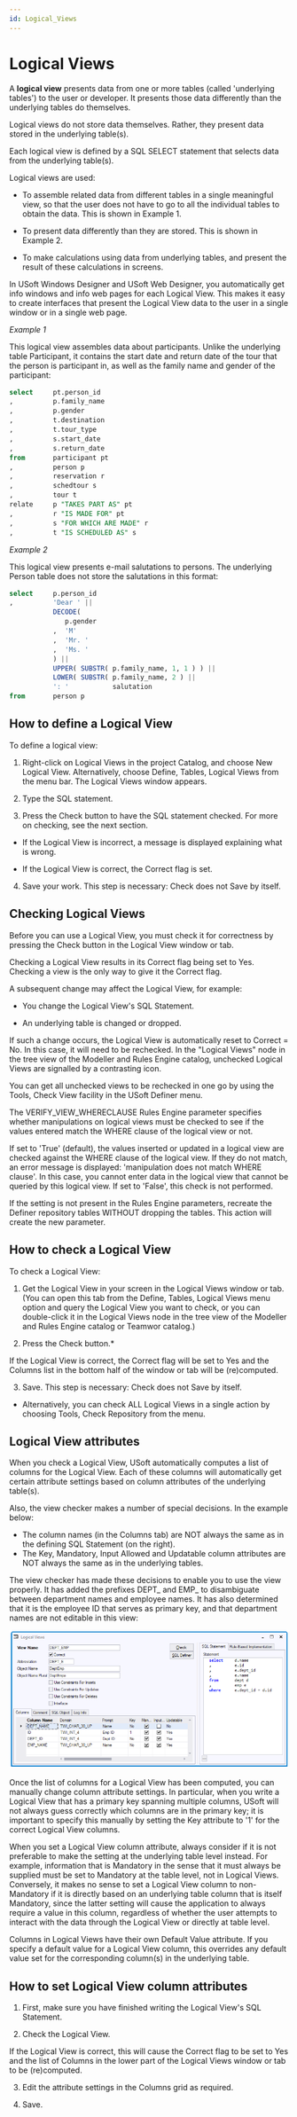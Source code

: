 ```yaml
---
id: Logical_Views
---
```


# Logical Views

A **logical view** presents data from one or more tables (called 'underlying tables') to the user or developer. It presents those data differently than the underlying tables do themselves.

Logical views do not store data themselves. Rather, they present data stored in the underlying table(s).

Each logical view is defined by a SQL SELECT statement that selects data from the underlying table(s).

Logical views are used:

- To assemble related data from different tables in a single meaningful view, so that the user does not have to go to all the individual tables to obtain the data. This is shown in Example 1.

- To present data differently than they are stored. This is shown in Example 2.

- To make calculations using data from underlying tables, and present the result of these calculations in screens.

In USoft Windows Designer and USoft Web Designer, you automatically get info windows and info web pages for each Logical View. This makes it easy to create interfaces that present the Logical View data to the user in a single window or in a single web page.

*Example 1*

This logical view assembles data about participants. Unlike the underlying table Participant, it contains the start date and return date of the tour that the person is participant in, as well as the family name and gender of the participant:

```sql
select     pt.person_id
,          p.family_name
,          p.gender
,          t.destination
,          t.tour_type
,          s.start_date
,          s.return_date
from       participant pt
,          person p
,          reservation r
,          schedtour s
,          tour t
relate     p "TAKES PART AS" pt
,          r "IS MADE FOR" pt
,          s "FOR WHICH ARE MADE" r
,          t "IS SCHEDULED AS" s
```

*Example 2*

This logical view presents e-mail salutations to persons. The underlying Person table does not store the salutations in this format:

```sql
select     p.person_id
,          'Dear ' ||
           DECODE(
              p.gender           
           ,  'M'           
           ,  'Mr. '           
           ,  'Ms. '           
           ) ||
           UPPER( SUBSTR( p.family_name, 1, 1 ) ) ||
           LOWER( SUBSTR( p.family_name, 2 ) ||
           ': '           salutation
from       person p
```

## How to define a Logical View

To define a logical view:

1. Right-click on Logical Views in the project Catalog, and choose New Logical View. Alternatively, choose Define, Tables, Logical Views from the menu bar. The Logical Views window appears.

2. Type the SQL statement.

3. Press the Check button to have the SQL statement checked. For more on checking, see the next section.

- If the Logical View is incorrect, a message is displayed explaining what is wrong.

- If the Logical View is correct, the Correct flag is set.

4. Save your work. This step is necessary: Check does not Save by itself.

## Checking Logical Views

Before you can use a Logical View, you must check it for correctness by pressing the Check button in the Logical View window or tab.

Checking a Logical View results in its Correct flag being set to Yes. Checking a view is the only way to give it the Correct flag.

A subsequent change may affect the Logical View, for example:

- You change the Logical View's SQL Statement.

- An underlying table is changed or dropped.

If such a change occurs, the Logical View is automatically reset to Correct = No. In this case, it will need to be rechecked. In the "Logical Views" node in the tree view of the Modeller and Rules Engine catalog, unchecked Logical Views are signalled by a contrasting icon.

You can get all unchecked views to be rechecked in one go by using the Tools, Check View facility in the USoft Definer menu.

The VERIFY_VIEW_WHERECLAUSE Rules Engine parameter specifies whether manipulations on logical views must be checked to see if the values entered match the WHERE clause of the logical view or not.

If set to 'True' (default), the values inserted or updated in a logical view are checked against the WHERE clause of the logical view. If they do not match, an error message is displayed: 'manipulation does not match WHERE clause'. In this case, you cannot enter data in the logical view that cannot be queried by this logical view. If set to 'False', this check is not performed.

If the setting is not present in the Rules Engine parameters, recreate the Definer repository tables WITHOUT dropping the tables. This action will create the new parameter.

## How to check a Logical View

To check a Logical View:

1. Get the Logical View in your screen in the Logical Views window or tab. (You can open this tab from the Define, Tables, Logical Views menu option and query the Logical View you want to check, or you can double-click it in the Logical Views node in the tree view of the Modeller and Rules Engine catalog or Teamwor catalog.)

2. Press the Check button.*

If the Logical View is correct, the Correct flag will be set to Yes and the Columns list in the bottom half of the window or tab will be (re)computed.

3. Save. This step is necessary: Check does not Save by itself.

* Alternatively, you can check ALL Logical Views in a single action by choosing Tools, Check Repository from the menu.

## Logical View attributes

When you check a Logical View, USoft automatically computes a list of columns for the Logical View. Each of these columns will automatically get certain attribute settings based on column attributes of the underlying table(s).

Also, the view checker makes a number of special decisions. In the example below:

- The column names (in the Columns tab) are NOT always the same as in the defining SQL Statement (on the right).
- The Key, Mandatory, Input Allowed and Updatable column attributes are NOT always the same as in the underlying tables.

The view checker has made these decisions to enable you to use the view properly. It has added the prefixes DEPT_ and EMP_ to disambiguate between department names and employee names. It has also determined that it is the employee ID that serves as primary key, and that department names are not editable in this view:

![](./assets/543797f4-3828-4d4b-abba-f12f7ae3e6f8.png)

Once the list of columns for a Logical View has been computed, you can manually change column attribute settings. In particular, when you write a Logical View that has a primary key spanning multiple columns, USoft will not always guess correctly which columns are in the primary key; it is important to specify this manually by setting the Key attribute to '1' for the correct Logical View columns.

When you set a Logical View column attribute, always consider if it is not preferable to make the setting at the underlying table level instead. For example, information that is Mandatory in the sense that it must always be supplied must be set to Mandatory at the table level, not in Logical Views. Conversely, it makes no sense to set a Logical View column to non-Mandatory if it is directly based on an underlying table column that is itself Mandatory, since the latter setting will cause the application to always require a value in this column, regardless of whether the user attempts to interact with the data through the Logical View or directly at table level.

Columns in Logical Views have their own Default Value attribute. If you specify a default value for a Logical View column, this overrides any default value set for the corresponding column(s) in the underlying table.

## How to set Logical View column attributes

1. First, make sure you have finished writing the Logical View's SQL Statement.

2. Check the Logical View.

If the Logical View is correct, this will cause the Correct flag to be set to Yes and the list of Columns in the lower part of the Logical Views window or tab to be (re)computed.

3. Edit the attribute settings in the Columns grid as required.

4. Save.

 